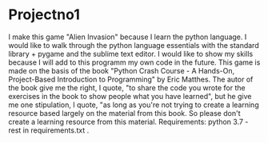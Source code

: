 # Projectno1
I make this game "Alien Invasion" because I learn the python language. 
I would like to walk through the python language essentials with the
standard library + pygame and the sublime text editor. I would like 
to show my skills because I will add to this programm my own code in 
the future. This game is made on the basis of the book "Python Crash 
Course - A Hands-On, Project-Based Introduction to Programming" by 
Eric Matthes. The autor of the book give me the right, I quote, "to 
share the code you wrote for the exercises in the book to show people 
what you have learned", but he give me one stipulation, I quote, "as 
long as you're not trying to create a learning resource based largely 
on the material from this book. So please don't create a learning 
resource from this material.
Requirements: python 3.7 - rest in requirements.txt .
